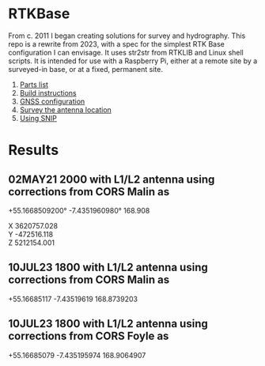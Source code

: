 # RTKBase
From c. 2011 I began creating solutions for survey and hydrography. 
This repo is a rewrite from 2023, with a spec for the simplest RTK Base configuration I can envisage.
It uses str2str from RTKLIB and Linux shell scripts.
It is intended for use with a Raspberry Pi, either at a remote site by a surveyed-in base, or at a fixed, permanent site.

1. [Parts list](RPiBase/parts.md)
2. [Build instructions](RPiBase/build.md)
3. [GNSS configuration](RPiBase/gnss_configuration.md)
4. [Survey the antenna location](AntennaSurvey/Survey.md)
5. [Using SNIP](AntennaSurvey/Snip.md)

# Results
## 02MAY21 2000 with L1/L2 antenna using corrections from CORS Malin as

+55.1668509200°
-7.4351960980°
168.908

X 3620757.028  
Y -472516.118  
Z 5212154.001


## 10JUL23 1800 with L1/L2 antenna using corrections from CORS Malin as

+55.16685117
-7.43519619
168.8739203

## 10JUL23 1800 with L1/L2 antenna using corrections from CORS Foyle as

+55.16685079
-7.435195974
168.9064907


